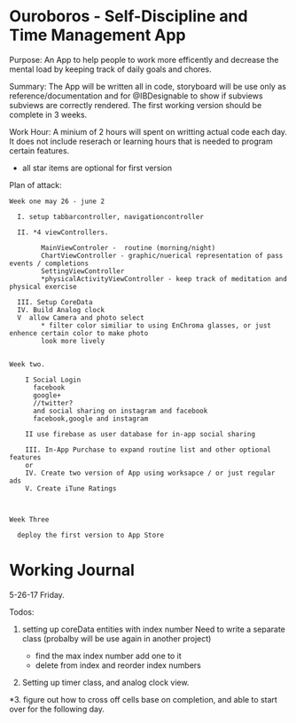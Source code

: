 # Ouroboros - Self-Discipline and Time Management App

  Purpose: An App to help people to work more efficently and decrease the mental load by keeping track of daily goals and chores.

  Summary:
    The App will be written all in code, storyboard will be use only as reference/documentation and for @IBDesignable to show 
  if subviews subviews are correctly rendered. The first working version should be complete in 3 weeks. 
  
  Work Hour:
    A minium of 2 hours will spent on writting actual code each day. It does not include reserach or learning hours that is
    needed to program certain features.
  
  
  * all star items are optional for first version
  
  

Plan of attack:

    Week one may 26 - june 2

      I. setup tabbarcontroller, navigationcontroller

      II. *4 viewControllers.  
      
            MainViewControler -  routine (morning/night)
            ChartViewController - graphic/nuerical representation of pass events / completions 
            SettingViewController
            *physicalActivityViewController - keep track of meditation and physical exercise

      III. Setup CoreData
      IV. Build Analog clock 
      V  allow Camera and photo select
            * filter color similiar to using EnChroma glasses, or just enhence certain color to make photo 
            look more lively


    Week two.

        I Social Login
          facebook
          google+
          //twitter?
          and social sharing on instagram and facebook 
          facebook,google and instagram 

        II use firebase as user database for in-app social sharing

        III. In-App Purchase to expand routine list and other optional features
        or
        IV. Create two version of App using worksapce / or just regular ads
        V. Create iTune Ratings



    Week Three

      deploy the first version to App Store


# Working Journal 

5-26-17 Friday. 
  
Todos:
    
1. setting up coreData entities with index number 
   Need to write a separate class (probalby will be use again in another project)
    * find the max index number add one to it
    * delete from index and reorder index numbers
    
2. Setting up timer class, and analog clock view.


*3. figure out how to cross off cells base on completion, and able to start over for the following day.
   
    

